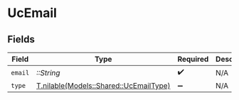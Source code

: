 # UcEmail


## Fields

| Field                                                                        | Type                                                                         | Required                                                                     | Description                                                                  |
| ---------------------------------------------------------------------------- | ---------------------------------------------------------------------------- | ---------------------------------------------------------------------------- | ---------------------------------------------------------------------------- |
| `email`                                                                      | *::String*                                                                   | :heavy_check_mark:                                                           | N/A                                                                          |
| `type`                                                                       | [T.nilable(Models::Shared::UcEmailType)](../../models/shared/ucemailtype.md) | :heavy_minus_sign:                                                           | N/A                                                                          |